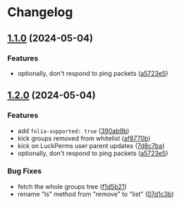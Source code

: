 # Changelog

## [1.1.0](https://github.com/voidpointer0x00/group-whitelist/compare/1.0.0...v1.1.0) (2024-05-04)


### Features

* optionally, don't respond to ping packets ([a5723e5](https://github.com/voidpointer0x00/group-whitelist/commit/a5723e55b04a5043da1579988da6ccc80fac174b))

## [1.2.0](https://github.com/voidpointer0x00/group-whitelist/compare/v1.1.0...v1.2.0) (2024-05-04)


### Features

* add `folia-supported: true` ([390ab9b](https://github.com/voidpointer0x00/group-whitelist/commit/390ab9ba6d825ebbb6e47e155bc835e203209e3e))
* kick groups removed from whitelist ([af8770b](https://github.com/voidpointer0x00/group-whitelist/commit/af8770ba6fff10ddbf548acba8bbd962704e93e0))
* kick on LuckPerms user parent updates ([7d8c7ba](https://github.com/voidpointer0x00/group-whitelist/commit/7d8c7ba525450416e4581c696e3e4cb66e916c4e))
* optionally, don't respond to ping packets ([a5723e5](https://github.com/voidpointer0x00/group-whitelist/commit/a5723e55b04a5043da1579988da6ccc80fac174b))


### Bug Fixes

* fetch the whole groups tree ([f1d5b21](https://github.com/voidpointer0x00/group-whitelist/commit/f1d5b21836c0849494276fa616fdadb107a8919c))
* rename "ls" method from "remove" to "list" ([07d1c3b](https://github.com/voidpointer0x00/group-whitelist/commit/07d1c3bb2bd1977ccefdc14d84cd3d4aa4b8618e))

